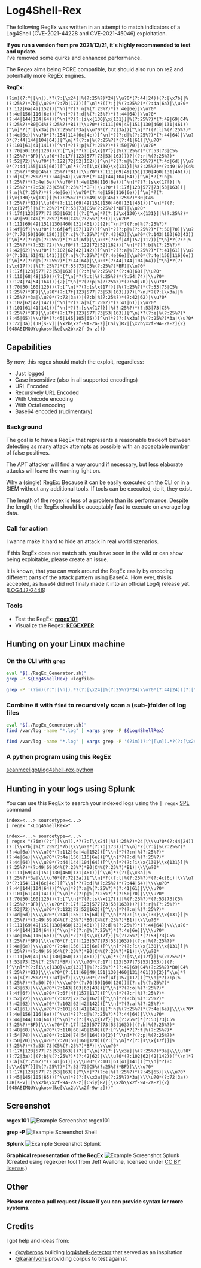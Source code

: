 # Log4Shell-Rex

The following RegEx was written in an attempt to match indicators of a Log4Shell (CVE-2021-44228 and
CVE-2021-45046) exploitation.

**If you run a version from pre 2021/12/21, it's highly recommended to test and update.**\
I've removed some quirks and enhanced performance.

The Regex aims being PCRE compatible, but should also run on re2 and potentially more RegEx engines.

**RegEx:**
```regex
(?im)(?:^|[\n]).*?(?:[\x24]|%(?:25%?)*24|\\u?0*(?:44|24))(?:[\x7b]|%(?:25%?)*7b|\\u?0*(?:7b|173))[^\n]*?((?:j|%(?:25%?)*(?:4a|6a)|\\u?0*(?:112|6a|4a|152))[^\n]*?(?:n|%(?:25%?)*(?:4e|6e)|\\u?0*(?:4e|156|116|6e))[^\n]*?(?:d|%(?:25%?)*(?:44|64)|\\u?0*(?:44|144|104|64))[^\n]*?(?:[i\x{130}\x{131}]|%(?:25%?)*(?:49|69|C4%(?:25%?)*B0|C4%(?:25%?)*B1)|\\u?0*(?:111|69|49|151|130|460|131|461))[^\n]*?(?:[\x3a]|%(?:25%?)*3a|\\u?0*(?:72|3a))[^\n]*?((?:l|%(?:25%?)*(?:4c|6c)|\\u?0*(?:154|114|6c|4c))[^\n]*?(?:d|%(?:25%?)*(?:44|64)|\\u?0*(?:44|144|104|64))[^\n]*?(?:a|%(?:25%?)*(?:41|61)|\\u?0*(?:101|61|41|141))[^\n]*?(?:p|%(?:25%?)*(?:50|70)|\\u?0*(?:70|50|160|120))(?:[^\n]*?(?:[s\x{17f}]|%(?:25%?)*(?:53|73|C5%(?:25%?)*BF)|\\u?0*(?:17f|123|577|73|53|163)))?|(?:r|%(?:25%?)*(?:52|72)|\\u?0*(?:122|72|52|162))[^\n]*?(?:m|%(?:25%?)*(?:4d|6d)|\\u?0*(?:4d|155|115|6d))[^\n]*?(?:[i\x{130}\x{131}]|%(?:25%?)*(?:49|69|C4%(?:25%?)*B0|C4%(?:25%?)*B1)|\\u?0*(?:111|69|49|151|130|460|131|461))|(?:d|%(?:25%?)*(?:44|64)|\\u?0*(?:44|144|104|64))[^\n]*?(?:n|%(?:25%?)*(?:4e|6e)|\\u?0*(?:4e|156|116|6e))[^\n]*?(?:[s\x{17f}]|%(?:25%?)*(?:53|73|C5%(?:25%?)*BF)|\\u?0*(?:17f|123|577|73|53|163))|(?:n|%(?:25%?)*(?:4e|6e)|\\u?0*(?:4e|156|116|6e))[^\n]*?(?:[i\x{130}\x{131}]|%(?:25%?)*(?:49|69|C4%(?:25%?)*B0|C4%(?:25%?)*B1)|\\u?0*(?:111|69|49|151|130|460|131|461))[^\n]*?(?:[s\x{17f}]|%(?:25%?)*(?:53|73|C5%(?:25%?)*BF)|\\u?0*(?:17f|123|577|73|53|163))|(?:[^\n]*?(?:[i\x{130}\x{131}]|%(?:25%?)*(?:49|69|C4%(?:25%?)*B0|C4%(?:25%?)*B1)|\\u?0*(?:111|69|49|151|130|460|131|461))){2}[^\n]*?(?:o|%(?:25%?)*(?:4f|6f)|\\u?0*(?:6f|4f|157|117))[^\n]*?(?:p|%(?:25%?)*(?:50|70)|\\u?0*(?:70|50|160|120))|(?:c|%(?:25%?)*(?:43|63)|\\u?0*(?:143|103|63|43))[^\n]*?(?:o|%(?:25%?)*(?:4f|6f)|\\u?0*(?:6f|4f|157|117))[^\n]*?(?:r|%(?:25%?)*(?:52|72)|\\u?0*(?:122|72|52|162))[^\n]*?(?:b|%(?:25%?)*(?:42|62)|\\u?0*(?:102|62|42|142))[^\n]*?(?:a|%(?:25%?)*(?:41|61)|\\u?0*(?:101|61|41|141))|(?:n|%(?:25%?)*(?:4e|6e)|\\u?0*(?:4e|156|116|6e))[^\n]*?(?:d|%(?:25%?)*(?:44|64)|\\u?0*(?:44|144|104|64))[^\n]*?(?:[s\x{17f}]|%(?:25%?)*(?:53|73|C5%(?:25%?)*BF)|\\u?0*(?:17f|123|577|73|53|163))|(?:h|%(?:25%?)*(?:48|68)|\\u?0*(?:110|68|48|150))(?:[^\n]*?(?:t|%(?:25%?)*(?:54|74)|\\u?0*(?:124|74|54|164))){2}[^\n]*?(?:p|%(?:25%?)*(?:50|70)|\\u?0*(?:70|50|160|120))(?:[^\n]*?(?:[s\x{17f}]|%(?:25%?)*(?:53|73|C5%(?:25%?)*BF)|\\u?0*(?:17f|123|577|73|53|163)))?)[^\n]*?(?:[\x3a]|%(?:25%?)*3a|\\u?0*(?:72|3a))|(?:b|%(?:25%?)*(?:42|62)|\\u?0*(?:102|62|42|142))[^\n]*?(?:a|%(?:25%?)*(?:41|61)|\\u?0*(?:101|61|41|141))[^\n]*?(?:[s\x{17f}]|%(?:25%?)*(?:53|73|C5%(?:25%?)*BF)|\\u?0*(?:17f|123|577|73|53|163))[^\n]*?(?:e|%(?:25%?)*(?:45|65)|\\u?0*(?:45|145|105|65))[^\n]*?(?:[\x3a]|%(?:25%?)*3a|\\u?0*(?:72|3a))(JH[s-v]|[\x2b\x2f-9A-Za-z][CSiy]R7|[\x2b\x2f-9A-Za-z]{2}[048AEIMQUYcgkosw]ke[\x2b\x2f-9w-z]))
```

## Capabilities

By now, this regex should match the exploit, regardless:

- Just logged
- Case insensitive (also in all supported encodings)
- URL Encoded
- Recursively URL Encoded
- With Unicode encoding
- With Octal encoding
- Base64 encoded (rudimentary)

### Background

The goal is to have a RegEx that represents a reasonable tradeoff between detecting as many attack
attempts as possible with an acceptable number of false positives.

The APT attacker will find a way around if necessary, but less elaborate attacks will leave the
warning light on.

Why a (single) RegEx: Because it can be easily executed on the CLI or in a SIEM without any
additional tools. If tools can be executed, do it, they exist.

The length of the regex is less of a problem than its performance. Despite the length, the RegEx
should be acceptably fast to execute on average log data.

### Call for action

I wanna make it hard to hide an attack in real world szenarios.

If this RegEx does not match sth. you have seen in the wild or can show being exploitable, please
create an issue.

It is known, that you can work around the RegEx easily by encoding different parts of the attack
pattern using Base64. How ever, this is accepted, as `base64` did not finaly made it into an
official Log4j release yet. ([LOG4J2-2446](https://issues.apache.org/jira/projects/LOG4J2/issues/LOG4J2-2446))

### Tools

- Test the RegEx: **[regex101](https://regex101.com/r/KqGG3W/24)**
- Visualize the Regex: **[REGEXPER](https://regexper.com/#%28%3F%3A%5E%7C%5B%5Cn%5D%29.*%3F%28%3F%3A%5B%5Cx24%5D%7C%25%28%3F%3A25%25%3F%29*24%7C%5C%5Cu%3F0*%28%3F%3A44%7C24%29%29%28%3F%3A%5B%5Cx7b%5D%7C%25%28%3F%3A25%25%3F%29*7b%7C%5C%5Cu%3F0*%28%3F%3A7b%7C173%29%29%5B%5E%5Cn%5D*%3F%28%28%3F%3Aj%7C%25%28%3F%3A25%25%3F%29*%28%3F%3A4a%7C6a%29%7C%5C%5Cu%3F0*%28%3F%3A112%7C6a%7C4a%7C152%29%29%5B%5E%5Cn%5D*%3F%28%3F%3An%7C%25%28%3F%3A25%25%3F%29*%28%3F%3A4e%7C6e%29%7C%5C%5Cu%3F0*%28%3F%3A4e%7C156%7C116%7C6e%29%29%5B%5E%5Cn%5D*%3F%28%3F%3Ad%7C%25%28%3F%3A25%25%3F%29*%28%3F%3A44%7C64%29%7C%5C%5Cu%3F0*%28%3F%3A44%7C144%7C104%7C64%29%29%5B%5E%5Cn%5D*%3F%28%3F%3A%5Bi%5Cx%7B130%7D%5Cx%7B131%7D%5D%7C%25%28%3F%3A25%25%3F%29*%28%3F%3A49%7C69%7CC4%25%28%3F%3A25%25%3F%29*B0%7CC4%25%28%3F%3A25%25%3F%29*B1%29%7C%5C%5Cu%3F0*%28%3F%3A111%7C69%7C49%7C151%7C130%7C460%7C131%7C461%29%29%5B%5E%5Cn%5D*%3F%28%3F%3A%5B%5Cx3a%5D%7C%25%28%3F%3A25%25%3F%29*3a%7C%5C%5Cu%3F0*%28%3F%3A72%7C3a%29%29%5B%5E%5Cn%5D*%3F%28%28%3F%3Al%7C%25%28%3F%3A25%25%3F%29*%28%3F%3A4c%7C6c%29%7C%5C%5Cu%3F0*%28%3F%3A154%7C114%7C6c%7C4c%29%29%5B%5E%5Cn%5D*%3F%28%3F%3Ad%7C%25%28%3F%3A25%25%3F%29*%28%3F%3A44%7C64%29%7C%5C%5Cu%3F0*%28%3F%3A44%7C144%7C104%7C64%29%29%5B%5E%5Cn%5D*%3F%28%3F%3Aa%7C%25%28%3F%3A25%25%3F%29*%28%3F%3A41%7C61%29%7C%5C%5Cu%3F0*%28%3F%3A101%7C61%7C41%7C141%29%29%5B%5E%5Cn%5D*%3F%28%3F%3Ap%7C%25%28%3F%3A25%25%3F%29*%28%3F%3A50%7C70%29%7C%5C%5Cu%3F0*%28%3F%3A70%7C50%7C160%7C120%29%29%28%3F%3A%5B%5E%5Cn%5D*%3F%28%3F%3A%5Bs%5Cx%7B17f%7D%5D%7C%25%28%3F%3A25%25%3F%29*%28%3F%3A53%7C73%7CC5%25%28%3F%3A25%25%3F%29*BF%29%7C%5C%5Cu%3F0*%28%3F%3A17f%7C123%7C577%7C73%7C53%7C163%29%29%29%3F%7C%28%3F%3Ar%7C%25%28%3F%3A25%25%3F%29*%28%3F%3A52%7C72%29%7C%5C%5Cu%3F0*%28%3F%3A122%7C72%7C52%7C162%29%29%5B%5E%5Cn%5D*%3F%28%3F%3Am%7C%25%28%3F%3A25%25%3F%29*%28%3F%3A4d%7C6d%29%7C%5C%5Cu%3F0*%28%3F%3A4d%7C155%7C115%7C6d%29%29%5B%5E%5Cn%5D*%3F%28%3F%3A%5Bi%5Cx%7B130%7D%5Cx%7B131%7D%5D%7C%25%28%3F%3A25%25%3F%29*%28%3F%3A49%7C69%7CC4%25%28%3F%3A25%25%3F%29*B0%7CC4%25%28%3F%3A25%25%3F%29*B1%29%7C%5C%5Cu%3F0*%28%3F%3A111%7C69%7C49%7C151%7C130%7C460%7C131%7C461%29%29%7C%28%3F%3Ad%7C%25%28%3F%3A25%25%3F%29*%28%3F%3A44%7C64%29%7C%5C%5Cu%3F0*%28%3F%3A44%7C144%7C104%7C64%29%29%5B%5E%5Cn%5D*%3F%28%3F%3An%7C%25%28%3F%3A25%25%3F%29*%28%3F%3A4e%7C6e%29%7C%5C%5Cu%3F0*%28%3F%3A4e%7C156%7C116%7C6e%29%29%5B%5E%5Cn%5D*%3F%28%3F%3A%5Bs%5Cx%7B17f%7D%5D%7C%25%28%3F%3A25%25%3F%29*%28%3F%3A53%7C73%7CC5%25%28%3F%3A25%25%3F%29*BF%29%7C%5C%5Cu%3F0*%28%3F%3A17f%7C123%7C577%7C73%7C53%7C163%29%29%7C%28%3F%3An%7C%25%28%3F%3A25%25%3F%29*%28%3F%3A4e%7C6e%29%7C%5C%5Cu%3F0*%28%3F%3A4e%7C156%7C116%7C6e%29%29%5B%5E%5Cn%5D*%3F%28%3F%3A%5Bi%5Cx%7B130%7D%5Cx%7B131%7D%5D%7C%25%28%3F%3A25%25%3F%29*%28%3F%3A49%7C69%7CC4%25%28%3F%3A25%25%3F%29*B0%7CC4%25%28%3F%3A25%25%3F%29*B1%29%7C%5C%5Cu%3F0*%28%3F%3A111%7C69%7C49%7C151%7C130%7C460%7C131%7C461%29%29%5B%5E%5Cn%5D*%3F%28%3F%3A%5Bs%5Cx%7B17f%7D%5D%7C%25%28%3F%3A25%25%3F%29*%28%3F%3A53%7C73%7CC5%25%28%3F%3A25%25%3F%29*BF%29%7C%5C%5Cu%3F0*%28%3F%3A17f%7C123%7C577%7C73%7C53%7C163%29%29%7C%28%3F%3A%5B%5E%5Cn%5D*%3F%28%3F%3A%5Bi%5Cx%7B130%7D%5Cx%7B131%7D%5D%7C%25%28%3F%3A25%25%3F%29*%28%3F%3A49%7C69%7CC4%25%28%3F%3A25%25%3F%29*B0%7CC4%25%28%3F%3A25%25%3F%29*B1%29%7C%5C%5Cu%3F0*%28%3F%3A111%7C69%7C49%7C151%7C130%7C460%7C131%7C461%29%29%29%7B2%7D%5B%5E%5Cn%5D*%3F%28%3F%3Ao%7C%25%28%3F%3A25%25%3F%29*%28%3F%3A4f%7C6f%29%7C%5C%5Cu%3F0*%28%3F%3A6f%7C4f%7C157%7C117%29%29%5B%5E%5Cn%5D*%3F%28%3F%3Ap%7C%25%28%3F%3A25%25%3F%29*%28%3F%3A50%7C70%29%7C%5C%5Cu%3F0*%28%3F%3A70%7C50%7C160%7C120%29%29%7C%28%3F%3Ac%7C%25%28%3F%3A25%25%3F%29*%28%3F%3A43%7C63%29%7C%5C%5Cu%3F0*%28%3F%3A143%7C103%7C63%7C43%29%29%5B%5E%5Cn%5D*%3F%28%3F%3Ao%7C%25%28%3F%3A25%25%3F%29*%28%3F%3A4f%7C6f%29%7C%5C%5Cu%3F0*%28%3F%3A6f%7C4f%7C157%7C117%29%29%5B%5E%5Cn%5D*%3F%28%3F%3Ar%7C%25%28%3F%3A25%25%3F%29*%28%3F%3A52%7C72%29%7C%5C%5Cu%3F0*%28%3F%3A122%7C72%7C52%7C162%29%29%5B%5E%5Cn%5D*%3F%28%3F%3Ab%7C%25%28%3F%3A25%25%3F%29*%28%3F%3A42%7C62%29%7C%5C%5Cu%3F0*%28%3F%3A102%7C62%7C42%7C142%29%29%5B%5E%5Cn%5D*%3F%28%3F%3Aa%7C%25%28%3F%3A25%25%3F%29*%28%3F%3A41%7C61%29%7C%5C%5Cu%3F0*%28%3F%3A101%7C61%7C41%7C141%29%29%7C%28%3F%3An%7C%25%28%3F%3A25%25%3F%29*%28%3F%3A4e%7C6e%29%7C%5C%5Cu%3F0*%28%3F%3A4e%7C156%7C116%7C6e%29%29%5B%5E%5Cn%5D*%3F%28%3F%3Ad%7C%25%28%3F%3A25%25%3F%29*%28%3F%3A44%7C64%29%7C%5C%5Cu%3F0*%28%3F%3A44%7C144%7C104%7C64%29%29%5B%5E%5Cn%5D*%3F%28%3F%3A%5Bs%5Cx%7B17f%7D%5D%7C%25%28%3F%3A25%25%3F%29*%28%3F%3A53%7C73%7CC5%25%28%3F%3A25%25%3F%29*BF%29%7C%5C%5Cu%3F0*%28%3F%3A17f%7C123%7C577%7C73%7C53%7C163%29%29%7C%28%3F%3Ah%7C%25%28%3F%3A25%25%3F%29*%28%3F%3A48%7C68%29%7C%5C%5Cu%3F0*%28%3F%3A110%7C68%7C48%7C150%29%29%28%3F%3A%5B%5E%5Cn%5D*%3F%28%3F%3At%7C%25%28%3F%3A25%25%3F%29*%28%3F%3A54%7C74%29%7C%5C%5Cu%3F0*%28%3F%3A124%7C74%7C54%7C164%29%29%29%7B2%7D%5B%5E%5Cn%5D*%3F%28%3F%3Ap%7C%25%28%3F%3A25%25%3F%29*%28%3F%3A50%7C70%29%7C%5C%5Cu%3F0*%28%3F%3A70%7C50%7C160%7C120%29%29%28%3F%3A%5B%5E%5Cn%5D*%3F%28%3F%3A%5Bs%5Cx%7B17f%7D%5D%7C%25%28%3F%3A25%25%3F%29*%28%3F%3A53%7C73%7CC5%25%28%3F%3A25%25%3F%29*BF%29%7C%5C%5Cu%3F0*%28%3F%3A17f%7C123%7C577%7C73%7C53%7C163%29%29%29%3F%29%5B%5E%5Cn%5D*%3F%28%3F%3A%5B%5Cx3a%5D%7C%25%28%3F%3A25%25%3F%29*3a%7C%5C%5Cu%3F0*%28%3F%3A72%7C3a%29%29%7C%28%3F%3Ab%7C%25%28%3F%3A25%25%3F%29*%28%3F%3A42%7C62%29%7C%5C%5Cu%3F0*%28%3F%3A102%7C62%7C42%7C142%29%29%5B%5E%5Cn%5D*%3F%28%3F%3Aa%7C%25%28%3F%3A25%25%3F%29*%28%3F%3A41%7C61%29%7C%5C%5Cu%3F0*%28%3F%3A101%7C61%7C41%7C141%29%29%5B%5E%5Cn%5D*%3F%28%3F%3A%5Bs%5Cx%7B17f%7D%5D%7C%25%28%3F%3A25%25%3F%29*%28%3F%3A53%7C73%7CC5%25%28%3F%3A25%25%3F%29*BF%29%7C%5C%5Cu%3F0*%28%3F%3A17f%7C123%7C577%7C73%7C53%7C163%29%29%5B%5E%5Cn%5D*%3F%28%3F%3Ae%7C%25%28%3F%3A25%25%3F%29*%28%3F%3A45%7C65%29%7C%5C%5Cu%3F0*%28%3F%3A45%7C145%7C105%7C65%29%29%5B%5E%5Cn%5D*%3F%28%3F%3A%5B%5Cx3a%5D%7C%25%28%3F%3A25%25%3F%29*3a%7C%5C%5Cu%3F0*%28%3F%3A72%7C3a%29%29%28JH%5Bs-v%5D%7C%5B%5Cx2b%5Cx2f-9A-Za-z%5D%5BCSiy%5DR7%7C%5B%5Cx2b%5Cx2f-9A-Za-z%5D%7B2%7D%5B048AEIMQUYcgkosw%5Dke%5B%5Cx2b%5Cx2f-9w-z%5D%29%29)**

## Hunting on your Linux machine

### On the CLI with `grep`

```bash
eval "$(./RegEx_Generator.sh)"
grep -P ${Log4ShellRex} <logfile>
```

```bash
grep -P '(?im)(?:^|[\n]).*?(?:[\x24]|%(?:25%?)*24|\\u?0*(?:44|24))(?:[\x7b]|%(?:25%?)*7b|\\u?0*(?:7b|173))[^\n]*?((?:j|%(?:25%?)*(?:4a|6a)|\\u?0*(?:112|6a|4a|152))[^\n]*?(?:n|%(?:25%?)*(?:4e|6e)|\\u?0*(?:4e|156|116|6e))[^\n]*?(?:d|%(?:25%?)*(?:44|64)|\\u?0*(?:44|144|104|64))[^\n]*?(?:[i\x{130}\x{131}]|%(?:25%?)*(?:49|69|C4%(?:25%?)*B0|C4%(?:25%?)*B1)|\\u?0*(?:111|69|49|151|130|460|131|461))[^\n]*?(?:[\x3a]|%(?:25%?)*3a|\\u?0*(?:72|3a))[^\n]*?((?:l|%(?:25%?)*(?:4c|6c)|\\u?0*(?:154|114|6c|4c))[^\n]*?(?:d|%(?:25%?)*(?:44|64)|\\u?0*(?:44|144|104|64))[^\n]*?(?:a|%(?:25%?)*(?:41|61)|\\u?0*(?:101|61|41|141))[^\n]*?(?:p|%(?:25%?)*(?:50|70)|\\u?0*(?:70|50|160|120))(?:[^\n]*?(?:[s\x{17f}]|%(?:25%?)*(?:53|73|C5%(?:25%?)*BF)|\\u?0*(?:17f|123|577|73|53|163)))?|(?:r|%(?:25%?)*(?:52|72)|\\u?0*(?:122|72|52|162))[^\n]*?(?:m|%(?:25%?)*(?:4d|6d)|\\u?0*(?:4d|155|115|6d))[^\n]*?(?:[i\x{130}\x{131}]|%(?:25%?)*(?:49|69|C4%(?:25%?)*B0|C4%(?:25%?)*B1)|\\u?0*(?:111|69|49|151|130|460|131|461))|(?:d|%(?:25%?)*(?:44|64)|\\u?0*(?:44|144|104|64))[^\n]*?(?:n|%(?:25%?)*(?:4e|6e)|\\u?0*(?:4e|156|116|6e))[^\n]*?(?:[s\x{17f}]|%(?:25%?)*(?:53|73|C5%(?:25%?)*BF)|\\u?0*(?:17f|123|577|73|53|163))|(?:n|%(?:25%?)*(?:4e|6e)|\\u?0*(?:4e|156|116|6e))[^\n]*?(?:[i\x{130}\x{131}]|%(?:25%?)*(?:49|69|C4%(?:25%?)*B0|C4%(?:25%?)*B1)|\\u?0*(?:111|69|49|151|130|460|131|461))[^\n]*?(?:[s\x{17f}]|%(?:25%?)*(?:53|73|C5%(?:25%?)*BF)|\\u?0*(?:17f|123|577|73|53|163))|(?:[^\n]*?(?:[i\x{130}\x{131}]|%(?:25%?)*(?:49|69|C4%(?:25%?)*B0|C4%(?:25%?)*B1)|\\u?0*(?:111|69|49|151|130|460|131|461))){2}[^\n]*?(?:o|%(?:25%?)*(?:4f|6f)|\\u?0*(?:6f|4f|157|117))[^\n]*?(?:p|%(?:25%?)*(?:50|70)|\\u?0*(?:70|50|160|120))|(?:c|%(?:25%?)*(?:43|63)|\\u?0*(?:143|103|63|43))[^\n]*?(?:o|%(?:25%?)*(?:4f|6f)|\\u?0*(?:6f|4f|157|117))[^\n]*?(?:r|%(?:25%?)*(?:52|72)|\\u?0*(?:122|72|52|162))[^\n]*?(?:b|%(?:25%?)*(?:42|62)|\\u?0*(?:102|62|42|142))[^\n]*?(?:a|%(?:25%?)*(?:41|61)|\\u?0*(?:101|61|41|141))|(?:n|%(?:25%?)*(?:4e|6e)|\\u?0*(?:4e|156|116|6e))[^\n]*?(?:d|%(?:25%?)*(?:44|64)|\\u?0*(?:44|144|104|64))[^\n]*?(?:[s\x{17f}]|%(?:25%?)*(?:53|73|C5%(?:25%?)*BF)|\\u?0*(?:17f|123|577|73|53|163))|(?:h|%(?:25%?)*(?:48|68)|\\u?0*(?:110|68|48|150))(?:[^\n]*?(?:t|%(?:25%?)*(?:54|74)|\\u?0*(?:124|74|54|164))){2}[^\n]*?(?:p|%(?:25%?)*(?:50|70)|\\u?0*(?:70|50|160|120))(?:[^\n]*?(?:[s\x{17f}]|%(?:25%?)*(?:53|73|C5%(?:25%?)*BF)|\\u?0*(?:17f|123|577|73|53|163)))?)[^\n]*?(?:[\x3a]|%(?:25%?)*3a|\\u?0*(?:72|3a))|(?:b|%(?:25%?)*(?:42|62)|\\u?0*(?:102|62|42|142))[^\n]*?(?:a|%(?:25%?)*(?:41|61)|\\u?0*(?:101|61|41|141))[^\n]*?(?:[s\x{17f}]|%(?:25%?)*(?:53|73|C5%(?:25%?)*BF)|\\u?0*(?:17f|123|577|73|53|163))[^\n]*?(?:e|%(?:25%?)*(?:45|65)|\\u?0*(?:45|145|105|65))[^\n]*?(?:[\x3a]|%(?:25%?)*3a|\\u?0*(?:72|3a))(JH[s-v]|[\x2b\x2f-9A-Za-z][CSiy]R7|[\x2b\x2f-9A-Za-z]{2}[048AEIMQUYcgkosw]ke[\x2b\x2f-9w-z]))' <logfile>
```

### Combine it with `find` to recursively scan a (sub-)folder of log files

```bash
eval "$(./RegEx_Generator.sh)"
find /var/log -name "*.log" | xargs grep -P ${Log4ShellRex}
```

```bash
find /var/log -name "*.log" | xargs grep -P '(?im)(?:^|[\n]).*?(?:[\x24]|%(?:25%?)*24|\\u?0*(?:44|24))(?:[\x7b]|%(?:25%?)*7b|\\u?0*(?:7b|173))[^\n]*?((?:j|%(?:25%?)*(?:4a|6a)|\\u?0*(?:112|6a|4a|152))[^\n]*?(?:n|%(?:25%?)*(?:4e|6e)|\\u?0*(?:4e|156|116|6e))[^\n]*?(?:d|%(?:25%?)*(?:44|64)|\\u?0*(?:44|144|104|64))[^\n]*?(?:[i\x{130}\x{131}]|%(?:25%?)*(?:49|69|C4%(?:25%?)*B0|C4%(?:25%?)*B1)|\\u?0*(?:111|69|49|151|130|460|131|461))[^\n]*?(?:[\x3a]|%(?:25%?)*3a|\\u?0*(?:72|3a))[^\n]*?((?:l|%(?:25%?)*(?:4c|6c)|\\u?0*(?:154|114|6c|4c))[^\n]*?(?:d|%(?:25%?)*(?:44|64)|\\u?0*(?:44|144|104|64))[^\n]*?(?:a|%(?:25%?)*(?:41|61)|\\u?0*(?:101|61|41|141))[^\n]*?(?:p|%(?:25%?)*(?:50|70)|\\u?0*(?:70|50|160|120))(?:[^\n]*?(?:[s\x{17f}]|%(?:25%?)*(?:53|73|C5%(?:25%?)*BF)|\\u?0*(?:17f|123|577|73|53|163)))?|(?:r|%(?:25%?)*(?:52|72)|\\u?0*(?:122|72|52|162))[^\n]*?(?:m|%(?:25%?)*(?:4d|6d)|\\u?0*(?:4d|155|115|6d))[^\n]*?(?:[i\x{130}\x{131}]|%(?:25%?)*(?:49|69|C4%(?:25%?)*B0|C4%(?:25%?)*B1)|\\u?0*(?:111|69|49|151|130|460|131|461))|(?:d|%(?:25%?)*(?:44|64)|\\u?0*(?:44|144|104|64))[^\n]*?(?:n|%(?:25%?)*(?:4e|6e)|\\u?0*(?:4e|156|116|6e))[^\n]*?(?:[s\x{17f}]|%(?:25%?)*(?:53|73|C5%(?:25%?)*BF)|\\u?0*(?:17f|123|577|73|53|163))|(?:n|%(?:25%?)*(?:4e|6e)|\\u?0*(?:4e|156|116|6e))[^\n]*?(?:[i\x{130}\x{131}]|%(?:25%?)*(?:49|69|C4%(?:25%?)*B0|C4%(?:25%?)*B1)|\\u?0*(?:111|69|49|151|130|460|131|461))[^\n]*?(?:[s\x{17f}]|%(?:25%?)*(?:53|73|C5%(?:25%?)*BF)|\\u?0*(?:17f|123|577|73|53|163))|(?:[^\n]*?(?:[i\x{130}\x{131}]|%(?:25%?)*(?:49|69|C4%(?:25%?)*B0|C4%(?:25%?)*B1)|\\u?0*(?:111|69|49|151|130|460|131|461))){2}[^\n]*?(?:o|%(?:25%?)*(?:4f|6f)|\\u?0*(?:6f|4f|157|117))[^\n]*?(?:p|%(?:25%?)*(?:50|70)|\\u?0*(?:70|50|160|120))|(?:c|%(?:25%?)*(?:43|63)|\\u?0*(?:143|103|63|43))[^\n]*?(?:o|%(?:25%?)*(?:4f|6f)|\\u?0*(?:6f|4f|157|117))[^\n]*?(?:r|%(?:25%?)*(?:52|72)|\\u?0*(?:122|72|52|162))[^\n]*?(?:b|%(?:25%?)*(?:42|62)|\\u?0*(?:102|62|42|142))[^\n]*?(?:a|%(?:25%?)*(?:41|61)|\\u?0*(?:101|61|41|141))|(?:n|%(?:25%?)*(?:4e|6e)|\\u?0*(?:4e|156|116|6e))[^\n]*?(?:d|%(?:25%?)*(?:44|64)|\\u?0*(?:44|144|104|64))[^\n]*?(?:[s\x{17f}]|%(?:25%?)*(?:53|73|C5%(?:25%?)*BF)|\\u?0*(?:17f|123|577|73|53|163))|(?:h|%(?:25%?)*(?:48|68)|\\u?0*(?:110|68|48|150))(?:[^\n]*?(?:t|%(?:25%?)*(?:54|74)|\\u?0*(?:124|74|54|164))){2}[^\n]*?(?:p|%(?:25%?)*(?:50|70)|\\u?0*(?:70|50|160|120))(?:[^\n]*?(?:[s\x{17f}]|%(?:25%?)*(?:53|73|C5%(?:25%?)*BF)|\\u?0*(?:17f|123|577|73|53|163)))?)[^\n]*?(?:[\x3a]|%(?:25%?)*3a|\\u?0*(?:72|3a))|(?:b|%(?:25%?)*(?:42|62)|\\u?0*(?:102|62|42|142))[^\n]*?(?:a|%(?:25%?)*(?:41|61)|\\u?0*(?:101|61|41|141))[^\n]*?(?:[s\x{17f}]|%(?:25%?)*(?:53|73|C5%(?:25%?)*BF)|\\u?0*(?:17f|123|577|73|53|163))[^\n]*?(?:e|%(?:25%?)*(?:45|65)|\\u?0*(?:45|145|105|65))[^\n]*?(?:[\x3a]|%(?:25%?)*3a|\\u?0*(?:72|3a))(JH[s-v]|[\x2b\x2f-9A-Za-z][CSiy]R7|[\x2b\x2f-9A-Za-z]{2}[048AEIMQUYcgkosw]ke[\x2b\x2f-9w-z]))'
```
### A python program using this RegEx ###

[seanmceligot/log4shell-rex-python](https://github.com/seanmceligot/log4shell-rex-python)


## Hunting in your logs using Splunk

You can use this RegEx to search your indexed logs using the `| regex`
[SPL](https://docs.splunk.com/Documentation/Splunk/latest/SearchReference/Regex) command

```spl
index=<...> sourcetype=<...>
| regex "<Log4ShellRex>"
```

```spl
index=<...> sourcetype=<...>
| regex "(?im)(?:^|[\\n]).*?(?:[\\x24]|%(?:25%?)*24|\\\\u?0*(?:44|24))(?:[\\x7b]|%(?:25%?)*7b|\\\\u?0*(?:7b|173))[^\\n]*?((?:j|%(?:25%?)*(?:4a|6a)|\\\\u?0*(?:112|6a|4a|152))[^\\n]*?(?:n|%(?:25%?)*(?:4e|6e)|\\\\u?0*(?:4e|156|116|6e))[^\\n]*?(?:d|%(?:25%?)*(?:44|64)|\\\\u?0*(?:44|144|104|64))[^\\n]*?(?:[i\\x{130}\\x{131}]|%(?:25%?)*(?:49|69|C4%(?:25%?)*B0|C4%(?:25%?)*B1)|\\\\u?0*(?:111|69|49|151|130|460|131|461))[^\\n]*?(?:[\\x3a]|%(?:25%?)*3a|\\\\u?0*(?:72|3a))[^\\n]*?((?:l|%(?:25%?)*(?:4c|6c)|\\\\u?0*(?:154|114|6c|4c))[^\\n]*?(?:d|%(?:25%?)*(?:44|64)|\\\\u?0*(?:44|144|104|64))[^\\n]*?(?:a|%(?:25%?)*(?:41|61)|\\\\u?0*(?:101|61|41|141))[^\\n]*?(?:p|%(?:25%?)*(?:50|70)|\\\\u?0*(?:70|50|160|120))(?:[^\\n]*?(?:[s\\x{17f}]|%(?:25%?)*(?:53|73|C5%(?:25%?)*BF)|\\\\u?0*(?:17f|123|577|73|53|163)))?|(?:r|%(?:25%?)*(?:52|72)|\\\\u?0*(?:122|72|52|162))[^\\n]*?(?:m|%(?:25%?)*(?:4d|6d)|\\\\u?0*(?:4d|155|115|6d))[^\\n]*?(?:[i\\x{130}\\x{131}]|%(?:25%?)*(?:49|69|C4%(?:25%?)*B0|C4%(?:25%?)*B1)|\\\\u?0*(?:111|69|49|151|130|460|131|461))|(?:d|%(?:25%?)*(?:44|64)|\\\\u?0*(?:44|144|104|64))[^\\n]*?(?:n|%(?:25%?)*(?:4e|6e)|\\\\u?0*(?:4e|156|116|6e))[^\\n]*?(?:[s\\x{17f}]|%(?:25%?)*(?:53|73|C5%(?:25%?)*BF)|\\\\u?0*(?:17f|123|577|73|53|163))|(?:n|%(?:25%?)*(?:4e|6e)|\\\\u?0*(?:4e|156|116|6e))[^\\n]*?(?:[i\\x{130}\\x{131}]|%(?:25%?)*(?:49|69|C4%(?:25%?)*B0|C4%(?:25%?)*B1)|\\\\u?0*(?:111|69|49|151|130|460|131|461))[^\\n]*?(?:[s\\x{17f}]|%(?:25%?)*(?:53|73|C5%(?:25%?)*BF)|\\\\u?0*(?:17f|123|577|73|53|163))|(?:[^\\n]*?(?:[i\\x{130}\\x{131}]|%(?:25%?)*(?:49|69|C4%(?:25%?)*B0|C4%(?:25%?)*B1)|\\\\u?0*(?:111|69|49|151|130|460|131|461))){2}[^\\n]*?(?:o|%(?:25%?)*(?:4f|6f)|\\\\u?0*(?:6f|4f|157|117))[^\\n]*?(?:p|%(?:25%?)*(?:50|70)|\\\\u?0*(?:70|50|160|120))|(?:c|%(?:25%?)*(?:43|63)|\\\\u?0*(?:143|103|63|43))[^\\n]*?(?:o|%(?:25%?)*(?:4f|6f)|\\\\u?0*(?:6f|4f|157|117))[^\\n]*?(?:r|%(?:25%?)*(?:52|72)|\\\\u?0*(?:122|72|52|162))[^\\n]*?(?:b|%(?:25%?)*(?:42|62)|\\\\u?0*(?:102|62|42|142))[^\\n]*?(?:a|%(?:25%?)*(?:41|61)|\\\\u?0*(?:101|61|41|141))|(?:n|%(?:25%?)*(?:4e|6e)|\\\\u?0*(?:4e|156|116|6e))[^\\n]*?(?:d|%(?:25%?)*(?:44|64)|\\\\u?0*(?:44|144|104|64))[^\\n]*?(?:[s\\x{17f}]|%(?:25%?)*(?:53|73|C5%(?:25%?)*BF)|\\\\u?0*(?:17f|123|577|73|53|163))|(?:h|%(?:25%?)*(?:48|68)|\\\\u?0*(?:110|68|48|150))(?:[^\\n]*?(?:t|%(?:25%?)*(?:54|74)|\\\\u?0*(?:124|74|54|164))){2}[^\\n]*?(?:p|%(?:25%?)*(?:50|70)|\\\\u?0*(?:70|50|160|120))(?:[^\\n]*?(?:[s\\x{17f}]|%(?:25%?)*(?:53|73|C5%(?:25%?)*BF)|\\\\u?0*(?:17f|123|577|73|53|163)))?)[^\\n]*?(?:[\\x3a]|%(?:25%?)*3a|\\\\u?0*(?:72|3a))|(?:b|%(?:25%?)*(?:42|62)|\\\\u?0*(?:102|62|42|142))[^\\n]*?(?:a|%(?:25%?)*(?:41|61)|\\\\u?0*(?:101|61|41|141))[^\\n]*?(?:[s\\x{17f}]|%(?:25%?)*(?:53|73|C5%(?:25%?)*BF)|\\\\u?0*(?:17f|123|577|73|53|163))[^\\n]*?(?:e|%(?:25%?)*(?:45|65)|\\\\u?0*(?:45|145|105|65))[^\\n]*?(?:[\\x3a]|%(?:25%?)*3a|\\\\u?0*(?:72|3a))(JH[s-v]|[\\x2b\\x2f-9A-Za-z][CSiy]R7|[\\x2b\\x2f-9A-Za-z]{2}[048AEIMQUYcgkosw]ke[\\x2b\\x2f-9w-z]))"
```

## Screenshot

**regex101**
![Example Screenshot regex101](screenshots/example_4a.png)

**grep -P**
![Example Screenshot Shell](screenshots/example_4b.png)

**Splunk**
![Example Screenshot Splunk](screenshots/example_4c.jpeg)

**Graphical representation of the RegEx**
![Example Screenshot Splunk](screenshots/viz_4.png)
(Created using regexper tool from Jeff Avallone, licensed under 
[CC BY license](https://creativecommons.org/licenses/by/3.0/).)

## Other

**Please create a pull request / issue if you can provide syntax for more systems.**

## Credits

I got help and ideas from:

- [@cyberops](https://twitter.com/cyb3rops) building [log4shell-detector](https://github.com/Neo23x0/log4shell-detector/) that served as an inspiration
- [@karanlyons](https://github.com/karanlyons) providing corpus to test against
